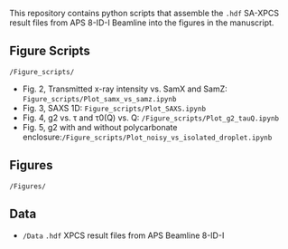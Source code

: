 
This repository contains python scripts that assemble the `.hdf` SA-XPCS result files from APS 8-ID-I Beamline into the figures in the manuscript.

## Figure Scripts
`/Figure_scripts/` 

- Fig. 2, Transmitted x-ray intensity vs. SamX and SamZ: `Figure_scripts/Plot_samx_vs_samz.ipynb`
- Fig. 3, SAXS 1D: `Figure_scripts/Plot_SAXS.ipynb`
- Fig. 4, g2 vs. τ and τ0(Q) vs. Q: `/Figure_scripts/Plot_g2_tauQ.ipynb`
- Fig. 5, g2 with and without polycarbonate enclosure:`/Figure_scripts/Plot_noisy_vs_isolated_droplet.ipynb`


## Figures
`/Figures/`  

## Data
- `/Data`
`.hdf` XPCS result files from APS Beamline 8-ID-I